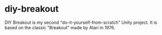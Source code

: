 # diy-breakout
DIY Breakout is my second "do-it-yourself-from-scratch" Unity project.  It is based on the classic "Breakout" made by Atari in 1976.
